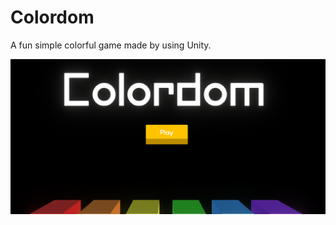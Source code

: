 # Colordom
A fun simple colorful game made by using Unity.

![Image Colordom](images/main_menu.png)
